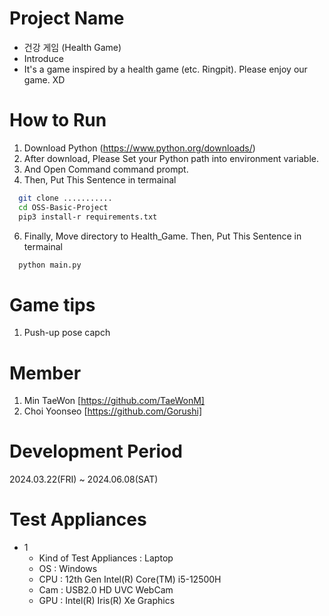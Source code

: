 # Project Name
- 건강 게임 (Health Game)
- Introduce
- It's a game inspired by a health game (etc. Ringpit).
  Please enjoy our game. XD
# How to Run
  1. Download Python (https://www.python.org/downloads/)
  2. After download, Please Set your Python path into environment variable.
  3. And Open Command command prompt.
  4. Then, Put This Sentence in termainal
```sh
  git clone ...........
  cd OSS-Basic-Project
  pip3 install-r requirements.txt
```
  6. Finally, Move directory to Health_Game. Then, Put This Sentence in termainal
```sh
  python main.py
```
# Game tips
  1. Push-up pose capch
# Member
  1. Min TaeWon [https://github.com/TaeWonM]
  2. Choi Yoonseo [https://github.com/Gorushi]
# Development Period
  2024.03.22(FRI) ~ 2024.06.08(SAT)
# Test Appliances
 - 1
   - Kind of Test Appliances : Laptop
   - OS : Windows
   - CPU : 12th Gen Intel(R) Core(TM) i5-12500H
   - Cam : USB2.0 HD UVC WebCam
   - GPU : Intel(R) Iris(R) Xe Graphics
